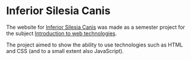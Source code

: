 # Inferior Silesia Canis 

The website for [Inferior Silesia Canis](https://metaksa1.github.io/Project-Inferior-Silesia-Canis/index.html) was made as a semester project for the subject [Introduction to web technologies](https://github.com/metaksa1/Technologie-webowe).

The project aimed to show the ability to use technologies such as HTML and CSS (and to a small extent also JavaScript).
